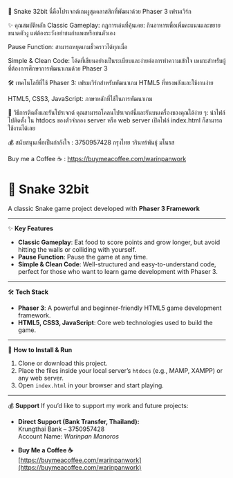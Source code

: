 🐍 Snake 32bit
นี่คือโปรเจกต์เกมงูสุดคลาสสิกที่พัฒนาด้วย Phaser 3 เฟรมเวิร์ก 

✨ คุณสมบัติหลัก
Classic Gameplay: กฎการเล่นที่คุ้นเคย: กินอาหารเพื่อเพิ่มคะแนนและขยายขนาดตัวงู แต่ต้องระวังอย่าชนกำแพงหรือชนตัวเอง

Pause Function: สามารถหยุดเกมชั่วคราวได้ทุกเมื่อ

Simple & Clean Code: โค้ดที่เขียนอย่างเป็นระเบียบและง่ายต่อการทำความเข้าใจ เหมาะสำหรับผู้ที่ต้องการศึกษาการพัฒนาเกมด้วย Phaser 3

🛠️ เทคโนโลยีที่ใช้
Phaser 3: เฟรมเวิร์กสำหรับพัฒนาเกม HTML5 ที่ทรงพลังและใช้งานง่าย

HTML5, CSS3, JavaScript: ภาษาหลักที่ใช้ในการพัฒนาเกม

🚀 วิธีการติดตั้งและรันโปรเจกต์
คุณสามารถโคลนโปรเจกต์นี้และรันบนเครื่องของคุณได้ง่าย ๆ:
นำไฟล์ไปติดตั้ง ใน htdocs ของตัวจำลอง server หรือ web server เปิดไฟล์ index.html  ก็สามารถใช้งานได้เลย

💰 สนับสนุนเพื่อเป็นกำลังใจ : 3750957428 กรุงไทย วรินทร์พันธุ์ มโนรส

Buy me a Coffee ☕️  : https://buymeacoffee.com/warinpanwork


# 🐍 Snake 32bit
A classic Snake game project developed with **Phaser 3 Framework**  

---

✨ **Key Features**
- **Classic Gameplay**: Eat food to score points and grow longer, but avoid hitting the walls or colliding with yourself.  
- **Pause Function**: Pause the game at any time.  
- **Simple & Clean Code**: Well-structured and easy-to-understand code, perfect for those who want to learn game development with Phaser 3.  

---

🛠️ **Tech Stack**
- **Phaser 3**: A powerful and beginner-friendly HTML5 game development framework.  
- **HTML5, CSS3, JavaScript**: Core web technologies used to build the game.  

---

🚀 **How to Install & Run**
1. Clone or download this project.  
2. Place the files inside your local server’s `htdocs` (e.g., MAMP, XAMPP) or any web server.  
3. Open `index.html` in your browser and start playing.  

---

💰 **Support**
If you’d like to support my work and future projects:  

- **Direct Support (Bank Transfer, Thailand):**  
  Krungthai Bank – 3750957428  
  Account Name: *Warinpan Manoros*  

- **Buy Me a Coffee ☕**  
  [https://buymeacoffee.com/warinpanwork](https://buymeacoffee.com/warinpanwork)




